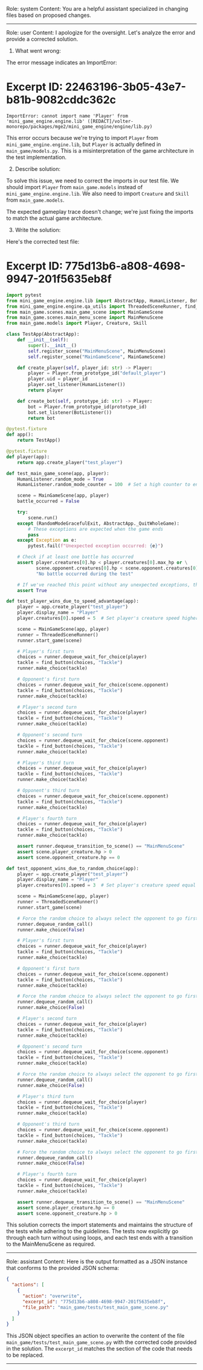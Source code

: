 Role: system
Content: You are a helpful assistant specialized in changing files based on proposed changes.
__________________
Role: user
Content: I apologize for the oversight. Let's analyze the error and provide a corrected solution.

1. What went wrong:

The error message indicates an ImportError:

# Excerpt ID: 22463196-3b05-43e7-b81b-9082cddc362c
```
ImportError: cannot import name 'Player' from 'mini_game_engine.engine.lib' ([REDACT]/volter-monorepo/packages/mge2/mini_game_engine/engine/lib.py)
```

This error occurs because we're trying to import `Player` from `mini_game_engine.engine.lib`, but `Player` is actually defined in `main_game/models.py`. This is a misinterpretation of the game architecture in the test implementation.

2. Describe solution:

To solve this issue, we need to correct the imports in our test file. We should import `Player` from `main_game.models` instead of `mini_game_engine.engine.lib`. We also need to import `Creature` and `Skill` from `main_game.models`.

The expected gameplay trace doesn't change; we're just fixing the imports to match the actual game architecture.

3. Write the solution:

Here's the corrected test file:

# Excerpt ID: 775d13b6-a808-4698-9947-201f5635eb8f
```python main_game/tests/test_main_game_scene.py
import pytest
from mini_game_engine.engine.lib import AbstractApp, HumanListener, BotListener, AbstractPlayer
from mini_game_engine.engine.qa_utils import ThreadedSceneRunner, find_button
from main_game.scenes.main_game_scene import MainGameScene
from main_game.scenes.main_menu_scene import MainMenuScene
from main_game.models import Player, Creature, Skill

class TestApp(AbstractApp):
    def __init__(self):
        super().__init__()
        self.register_scene("MainMenuScene", MainMenuScene)
        self.register_scene("MainGameScene", MainGameScene)

    def create_player(self, player_id: str) -> Player:
        player = Player.from_prototype_id("default_player")
        player.uid = player_id
        player.set_listener(HumanListener())
        return player

    def create_bot(self, prototype_id: str) -> Player:
        bot = Player.from_prototype_id(prototype_id)
        bot.set_listener(BotListener())
        return bot

@pytest.fixture
def app():
    return TestApp()

@pytest.fixture
def player(app):
    return app.create_player("test_player")

def test_main_game_scene(app, player):
    HumanListener.random_mode = True
    HumanListener.random_mode_counter = 100  # Set a high counter to ensure we don't exit prematurely

    scene = MainGameScene(app, player)
    battle_occurred = False

    try:
        scene.run()
    except (RandomModeGracefulExit, AbstractApp._QuitWholeGame):
        # These exceptions are expected when the game ends
        pass
    except Exception as e:
        pytest.fail(f"Unexpected exception occurred: {e}")

    # Check if at least one battle has occurred
    assert player.creatures[0].hp < player.creatures[0].max_hp or \
           scene.opponent.creatures[0].hp < scene.opponent.creatures[0].max_hp, \
           "No battle occurred during the test"

    # If we've reached this point without any unexpected exceptions, the test passes
    assert True

def test_player_wins_due_to_speed_advantage(app):
    player = app.create_player("test_player")
    player.display_name = "Player"
    player.creatures[0].speed = 5  # Set player's creature speed higher than opponent's

    scene = MainGameScene(app, player)
    runner = ThreadedSceneRunner()
    runner.start_game(scene)

    # Player's first turn
    choices = runner.dequeue_wait_for_choice(player)
    tackle = find_button(choices, "Tackle")
    runner.make_choice(tackle)

    # Opponent's first turn
    choices = runner.dequeue_wait_for_choice(scene.opponent)
    tackle = find_button(choices, "Tackle")
    runner.make_choice(tackle)

    # Player's second turn
    choices = runner.dequeue_wait_for_choice(player)
    tackle = find_button(choices, "Tackle")
    runner.make_choice(tackle)

    # Opponent's second turn
    choices = runner.dequeue_wait_for_choice(scene.opponent)
    tackle = find_button(choices, "Tackle")
    runner.make_choice(tackle)

    # Player's third turn
    choices = runner.dequeue_wait_for_choice(player)
    tackle = find_button(choices, "Tackle")
    runner.make_choice(tackle)

    # Opponent's third turn
    choices = runner.dequeue_wait_for_choice(scene.opponent)
    tackle = find_button(choices, "Tackle")
    runner.make_choice(tackle)

    # Player's fourth turn
    choices = runner.dequeue_wait_for_choice(player)
    tackle = find_button(choices, "Tackle")
    runner.make_choice(tackle)

    assert runner.dequeue_transition_to_scene() == "MainMenuScene"
    assert scene.player_creature.hp > 0
    assert scene.opponent_creature.hp == 0

def test_opponent_wins_due_to_random_choice(app):
    player = app.create_player("test_player")
    player.display_name = "Player"
    player.creatures[0].speed = 3  # Set player's creature speed equal to opponent's

    scene = MainGameScene(app, player)
    runner = ThreadedSceneRunner()
    runner.start_game(scene)

    # Force the random choice to always select the opponent to go first
    runner.dequeue_random_call()
    runner.make_choice(False)

    # Player's first turn
    choices = runner.dequeue_wait_for_choice(player)
    tackle = find_button(choices, "Tackle")
    runner.make_choice(tackle)

    # Opponent's first turn
    choices = runner.dequeue_wait_for_choice(scene.opponent)
    tackle = find_button(choices, "Tackle")
    runner.make_choice(tackle)

    # Force the random choice to always select the opponent to go first
    runner.dequeue_random_call()
    runner.make_choice(False)

    # Player's second turn
    choices = runner.dequeue_wait_for_choice(player)
    tackle = find_button(choices, "Tackle")
    runner.make_choice(tackle)

    # Opponent's second turn
    choices = runner.dequeue_wait_for_choice(scene.opponent)
    tackle = find_button(choices, "Tackle")
    runner.make_choice(tackle)

    # Force the random choice to always select the opponent to go first
    runner.dequeue_random_call()
    runner.make_choice(False)

    # Player's third turn
    choices = runner.dequeue_wait_for_choice(player)
    tackle = find_button(choices, "Tackle")
    runner.make_choice(tackle)

    # Opponent's third turn
    choices = runner.dequeue_wait_for_choice(scene.opponent)
    tackle = find_button(choices, "Tackle")
    runner.make_choice(tackle)

    # Force the random choice to always select the opponent to go first
    runner.dequeue_random_call()
    runner.make_choice(False)

    # Player's fourth turn
    choices = runner.dequeue_wait_for_choice(player)
    tackle = find_button(choices, "Tackle")
    runner.make_choice(tackle)

    assert runner.dequeue_transition_to_scene() == "MainMenuScene"
    assert scene.player_creature.hp == 0
    assert scene.opponent_creature.hp > 0
```

This solution corrects the import statements and maintains the structure of the tests while adhering to the guidelines. The tests now explicitly go through each turn without using loops, and each test ends with a transition to the MainMenuScene as required.
__________________
Role: assistant
Content: Here is the output formatted as a JSON instance that conforms to the provided JSON schema:

```json
{
  "actions": [
    {
      "action": "overwrite",
      "excerpt_id": "775d13b6-a808-4698-9947-201f5635eb8f",
      "file_path": "main_game/tests/test_main_game_scene.py"
    }
  ]
}
```

This JSON object specifies an action to overwrite the content of the file `main_game/tests/test_main_game_scene.py` with the corrected code provided in the solution. The `excerpt_id` matches the section of the code that needs to be replaced.
__________________
